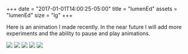 +++
date = "2017-01-01T14:00:25-05:00"
title = "lumenEd"
assets = "lumenEd"
size = "lg"
+++

Here is an animation I made recently. In the near future I will add more experiments and the ability to pause and play animations.

<img class="full" src="/img/lumenEd/Top.png"/>
<img class="full" src="/img/lumenEd/Front.png"/>
<img class="full" src="/img/lumenEd/Back.png"/>
<img class="full" src="/img/lumenEd/Left.png"/>
<img class="full" src="/img/lumenEd/Right.png"/>
